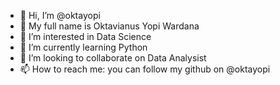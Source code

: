 - 👋 Hi, I’m @oktayopi
- 👋 My full name is Oktavianus Yopi Wardana
- 👀 I’m interested in Data Science
- 🌱 I’m currently learning Python
- 💞️ I’m looking to collaborate on Data Analysist
- 📫 How to reach me: you can follow my github on @oktayopi

<!---
oktayopi/oktayopi is a ✨ special ✨ repository because its `README.md` (this file) appears on your GitHub profile.
You can click the Preview link to take a look at your changes.
--->
